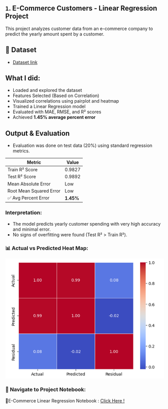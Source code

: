 
## `1`. E-Commerce Customers - Linear Regression Project 

This project analyzes customer data from an e-commerce company to predict the yearly amount spent by a customer.

## 📂 Dataset
- [Dataset link](https://www.kaggle.com/datasets/srolka/ecommerce-customers)
  
## What I did:
- Loaded and explored the dataset
- Features Selected (Based on Correlation)
- Visualized correlations using pairplot and heatmap
- Trained a Linear Regression model
- Evaluated with MAE, RMSE, and R² scores
- Achieved **1.45% average percent error**

## Output & Evaluation
- Evaluation was done on test data (20%) using standard regression metrics.

| Metric                  | Value     |
| ----------------------- | --------- |
| Train R² Score          | 0.9827    |
| Test R² Score           | 0.9892    |
| Mean Absolute Error     | Low       |
| Root Mean Squared Error | Low       |
| ✅ Avg Percent Error     | **1.45%** |

### Interpretation:

- The model predicts yearly customer spending with very high accuracy and minimal error.
- No signs of overfitting were found (Test R² > Train R²).
  
### 📊 Actual vs Predicted Heat Map:
<img src="https://github.com/kammala-kalyan/My-ML-Projects/blob/main/E-Commerce/Actual%20Vs%20Predicted1.png" width="500">

### 🔗 Navigate to Project Notebook:
📓E-Commerce Linear Regression Notebook : [Click Here !](https://github.com/kammala-kalyan/My-ML-Projects/blob/main/E-Commerce/E-Commerce_code.ipynb)
